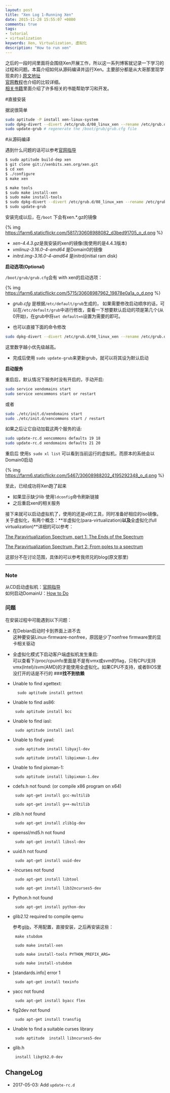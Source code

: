 ```yaml
---
layout: post
title: "Xen Log 1-Running Xen"
date: 2015-11-28 15:55:07 +0800
comments: true
tags:
- tutorial
- virtualization
keywords: Xen, Virtualization, 虚拟化
description: "How to run xen"
---
```

之后的一段时间里面将会围绕Xen开展工作，所以这一系列博客就记录一下学习的过程和问题。本篇介绍如何从源码编译并运行Xen。主要部分都是从大哥那里现学现卖的:)
[原文地址](http://ytliu.info/blog/2015/02/02/running-xen-on-xen%3Axende-qian-tao-xu-ni-hua-ji-zhu/)
<br>[官网教程](http://wiki.xenproject.org/wiki/Xen_Project_Beginners_Guide)也介绍的比较详细。
<br>[相关书籍](http://wiki.xenproject.org/wiki/Books)里面介绍了许多相关的书能帮助学习和开发。<!-- more -->

#直接安装

据说很简单

```sh
sudo aptitude -P install xen-linux-system
sudo dpkg-divert --divert /etc/grub.d/08_linux_xen --rename /etc/grub.d/20_linux_xen
sudo update-grub # regenerate the /boot/grub/grub.cfg file
```
#从源码编译

遇到什么问题的话可以参考[官网指导](http://wiki.xenproject.org/wiki/Compiling_Xen_From_Source)

```sh
$ sudo aptitude build-dep xen
$ git clone git://xenbits.xen.org/xen.git
$ cd xen
$ ./configure
$ make xen

$ make tools
$ sudo make install-xen
$ sudo make install-tools
$ sudo dpkg-divert --divert /etc/grub.d/08_linux_xen --rename /etc/grub.d/20_linux_xen
$ sudo update-grub
```
安装完成以后，在`/boot` 下会有xen.\*.gz的镜像

{% img https://farm6.staticflickr.com/5817/30608988082_d3bed91705_o_d.png %}

* *xen-4.4.3.gz*是我安装的xen的镜像(我使用的是4.4.3版本)
* *vmlinuz-3.16.0-4-amd64* 是Domain0的镜像
* *initrd.img-3.16.0-4-amd64* 是initrd(initial ram disk)

**启动选项(Optional)**

`/boot/grub/grub.cfg`会有 with xen的启动选项：

{% img https://farm6.staticflickr.com/5715/30608987962_19878e0a1a_o_d.png %}

* *grub.cfg* 是根据`/etc/default/grub`生成的， 如果需要修改启动顺序的话，可以在`/etc/default/grub`中进行修改，查看一下想要默认启动的项是第几个(从0开始)，在grub中将`set default=n`设置为需要的即可。

* 也可以直接下面的命令修改

```sh
sudo dpkg-divert --divert /etc/grub.d/08_linux_xen --rename /etc/grub.d/20_linux_xen
```
这里数字越小优先级越高。

* 完成后使用 `sudo update-grub`来更新grub，就可以将其设为默认启动

**启动服务**

重启后，默认情况下服务时没有开启的，手动开启:

```sh
sudo service xendomains start
sudo service xencommons start or restart
```
或者

```sh
sudo ./etc/init.d/xendomains start
sudo ./etc/init.d/xencommons start / restart
```

如果之后让它自动加载这两个服务的话:

```sh
sudo update-rc.d xencommons defaults 19 18
sudo update-rc.d xendomains defaults 21 20
```

重启后 使用`$ sudo xl list` 可以看到当前运行的虚拟机，而原本的系统会以Domain0启动

{% img https://farm6.staticflickr.com/5467/30608988202_4195292348_o_d.png %}

至此，已经成功将Xen跑了起来

* 如果显示缺少lib 使用`ldconfig`命令刷新链接
* 之后重启xen的相关服务

接下来就可以启动虚拟机了，使用的还是xl的工具，同时准备好相应的iso镜像。
<br>关于虚拟化，有两个概念：**半虚拟化(para-virtualization)**以及**全虚拟化(full virtualization)**详细的可以参考：

[The Paravirtualization Spectrum, part 1: The Ends of the Spectrum](https://blog.xenproject.org/2012/10/23/the-paravirtualization-spectrum-part-1-the-ends-of-the-spectrum/)

[The Paravirtualization Spectrum, Part 2: From poles to a spectrum](https://blog.xenproject.org/2012/10/31/the-paravirtualization-spectrum-part-2-from-poles-to-a-spectrum/)

这部分不在讨论范围，具体的可以参考我师兄的blog(原文那里)

***

### **Note**

从CD启动虚拟机：[官网指导](http://www.virtuatopia.com/index.php/Building_a_Xen_Virtual_Guest_Filesystem_on_a_Disk_Image_%28Cloning_Host_System%29)
<br>如何启动DomainU：[How to Do](http://wiki.xenproject.org/wiki/Category:HowTo)

### **问题**

在安装过程中可能遇到以下问题：

* 在Debian启动时卡到界面上进不去
<br>这种要安装Linux-firmware-nonfree，原因是少了nonfree firmware里的显卡相关驱动

* 全虚拟化模式下启动客户端虚拟机发生重启:
<br>可以查看下/proc/cpuinfo里面是不是有vmx或svm的flag，只有CPU支持vmx(Intel)/svm(AMD)的才能使用全虚拟化。如果CPU不支持，或者BIOS里没打开的话是不行的
###**找不到依赖**

* Unable to find xgettext:

        sudo aptitude install gettext

* Unable to find as86:

       sudo aptitude install bcc

* Unable to find iasl:

       sudo aptitude install iasl

* Unable to find yawl:

       sudo aptitude install libyajl-dev

       sudo aptitude install libpixman-1.dev

* Unable to find pixman-1:

       sudo aptitude install libpixman-1.dev

* cdefs.h not found: (or compile x86 program on x64)

       sudo apt-get install gcc-multilib

       sudo apt-get install g++-multilib

* zlib.h not found

       sudo apt-get install zlib1g-dev

* openssl/md5.h not found

       sudo apt-get install libssl-dev

* uuid.h not found

       sudo apt-get install uuid-dev

* -lncurses not found

       sudo apt-get install libtool

       sudo apt-get install lib32ncurses5-dev

* Python.h not found

       sudo apt-get install python-dev

* glib2.12 required to compile qemu

  参考[glib](http://www.linuxfromscratch.org/blfs/view/6.3/general/glib2.html)，不用配置，直接安装，之后再安装这些：

       make stubdom

       sudo make install-xen

       sudo make install-tools PYTHON_PREFIX_ARG=

       sudo make install-stubdom

* [standards.info] error 1

       sudo apt-get install texinfo

* yacc not found

       sudo apt-get install byacc flex

* fig2dev not found

       sudo apt-get install transfig

* Unable to find a suitable curses library

       sudo aptitude  install libncurses5-dev

* glib.h
  
       install libgtk2.0-dev

## ChangeLog

* 2017-05-03: Add `update-rc.d`

